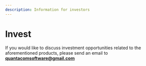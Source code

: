 ```yaml
---
description: Information for investors
---
```


# Invest

If you would like to discuss investment opportunities related to the aforementioned products, please send an email to **quantacomsoftware@gmail.com**

